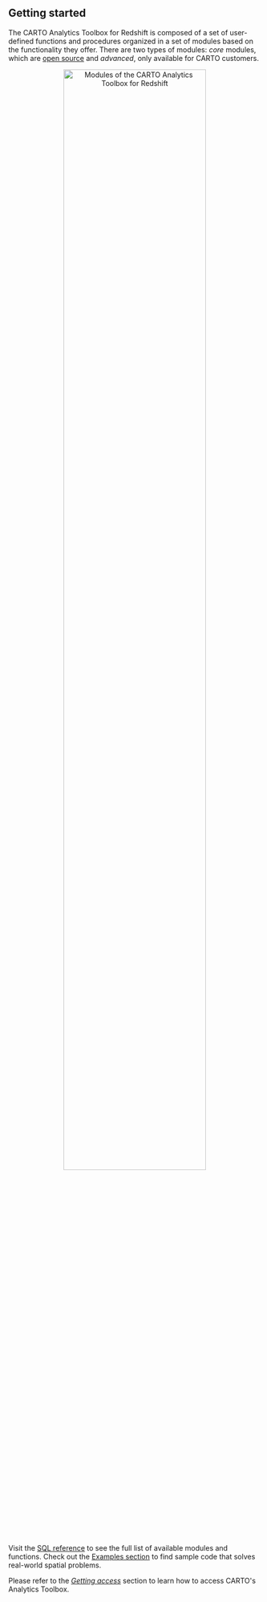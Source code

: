 ## Getting started

The CARTO Analytics Toolbox for Redshift is composed of a set of user-defined functions and procedures organized in a set of modules based on the functionality they offer. There are two types of modules: _core_ modules, which are [open source](https://github.com/CartoDB/carto-spatial-extension) and _advanced_, only available for CARTO customers.

<div style="text-align:center" >
<img src="/img/rs-analytics-toolbox/rs-at-modules-diagram.png" alt="Modules of the CARTO Analytics Toolbox for Redshift" style="width:75%">
</div>

Visit the [SQL reference](../../sql-reference/) to see the full list of available modules and functions. Check out the [Examples section](../../examples/) to find sample code that solves real-world spatial problems.

Please refer to the [_Getting access_](../getting-access) section to learn how to access CARTO's Analytics Toolbox.